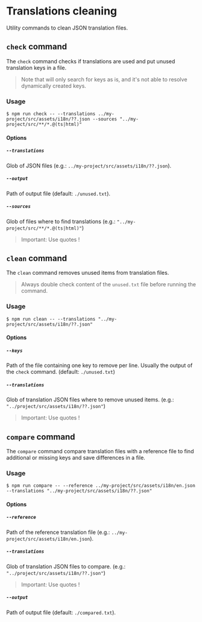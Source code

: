 # Translations cleaning

Utility commands to clean JSON translation files.

## `check` command

The `check` command checks if translations are used and put unused translation keys in a file.

> Note that will only search for keys as is, and it's not able to resolve dynamically created keys.

### Usage

    $ npm run check -- --translations ../my-project/src/assets/i18n/??.json --sources "../my-project/src/**/*.@(ts|html)"

#### Options

##### `--translations`

Glob of JSON files (e.g.: `../my-project/src/assets/i18n/??.json`).

##### `--output`

Path of output file (default: `./unused.txt`).

##### `--sources`

Glob of files where to find translations (e.g.: `"../my-project/src/**/*.@(ts|html)"`)

> Important: Use quotes !

## `clean` command

The `clean` command removes unused items from translation files.

> Always double check content of the `unused.txt` file before running the command.

### Usage

    $ npm run clean -- --translations "../my-project/src/assets/i18n/??.json"

#### Options

##### `--keys`

Path of the file containing one key to remove per line. Usually the output of the `check` command. (default: `./unused.txt`)

##### `--translations`

Glob of translation JSON files where to remove unused items. (e.g.: `"../project/src/assets/i18n/??.json"`)

> Important: Use quotes !

## `compare` command

The `compare` command compare translation files with a reference file to find additional or missing keys and save differences in a file.

### Usage

    $ npm run compare -- --reference ../my-project/src/assets/i18n/en.json --translations "../my-project/src/assets/i18n/??.json"

#### Options

##### `--reference`

Path of the reference translation file (e.g.: `../my-project/src/assets/i18n/en.json`).

##### `--translations`

Glob of translation JSON files to compare. (e.g.: `"../project/src/assets/i18n/??.json"`)

> Important: Use quotes !

##### `--output`

Path of output file (default: `./compared.txt`).
